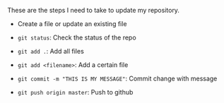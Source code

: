 These are the steps I need to take to update my repository.

- Create a file or update an existing file

- `git status`: Check the status of the repo

- `git add .`: Add all files
- `git add <filename>`: Add a certain file

- `git commit -m "THIS IS MY MESSAGE"`: Commit change with message

- `git push origin master`: Push to github
